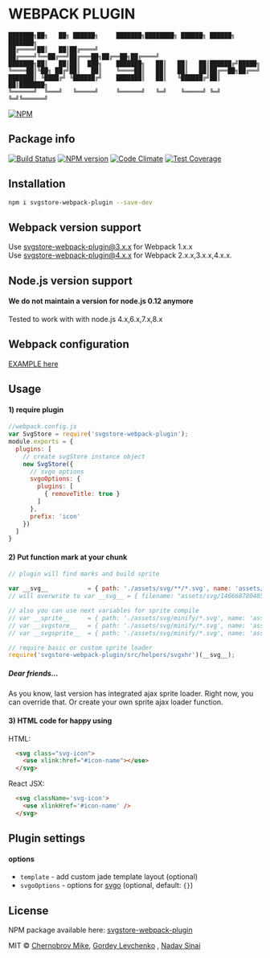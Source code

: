# WEBPACK PLUGIN

```
███████╗██╗   ██╗ ██████╗     ███████╗████████╗ ██████╗ ██████╗ ███████╗
██╔════╝██║   ██║██╔════╝     ██╔════╝╚══██╔══╝██╔═══██╗██╔══██╗██╔════╝
███████╗██║   ██║██║  ███╗    ███████╗   ██║   ██║   ██║██████╔╝█████╗  
╚════██║╚██╗ ██╔╝██║   ██║    ╚════██║   ██║   ██║   ██║██╔══██╗██╔══╝  
███████║ ╚████╔╝ ╚██████╔╝    ███████║   ██║   ╚██████╔╝██║  ██║███████╗
╚══════╝  ╚═══╝   ╚═════╝     ╚══════╝   ╚═╝    ╚═════╝ ╚═╝  ╚═╝╚══════╝                                                                     
```

[![NPM](https://nodei.co/npm/svgstore-webpack-plugin.png?downloads=true&downloadRank=true&stars=true)](https://nodei.co/npm/svgstore-webpack-plugin/)

## Package info
[![Build Status](https://travis-ci.org/pafnuty/svgstore-webpack-plugin.svg?branch=master)](https://travis-ci.org/pafnuty/svgstore-webpack-plugin)
[![NPM version](https://badge.fury.io/js/svgstore-webpack-plugin.svg)](https://badge.fury.io/js/svgstore-webpack-plugin)
[![Code Climate](https://codeclimate.com/github/pafnuty/svgstore-webpack-plugin/badges/gpa.svg)](https://codeclimate.com/github/pafnuty/svgstore-webpack-plugin)
[![Test Coverage](https://codeclimate.com/github/pafnuty/svgstore-webpack-plugin/badges/coverage.svg)](https://codeclimate.com/github/pafnuty/svgstore-webpack-plugin/coverage)

## Installation
```bash
npm i svgstore-webpack-plugin --save-dev
```

## Webpack version support
Use svgstore-webpack-plugin@3.x.x for Webpack 1.x.x  
Use svgstore-webpack-plugin@4.x.x for Webpack 2.x.x,3.x.x,4.x.x. 
## Node.js version support
#### We do not maintain a version for node.js 0.12 anymore
  Tested to work with with node.js 4.x,6.x,7.x,8.x


## Webpack configuration

[EXAMPLE here](https://github.com/pafnuty/svgstore-webpack-plugin/tree/develop/platform)

## Usage
#### 1) require plugin
```javascript
//webpack.config.js
var SvgStore = require('svgstore-webpack-plugin');
module.exports = {
  plugins: [
    // create svgStore instance object
    new SvgStore({
      // svgo options
      svgoOptions: {
        plugins: [
          { removeTitle: true }
        ]
      },
      prefix: 'icon'
    })
  ]
}
```

#### 2) Put function mark at your chunk
```javascript
// plugin will find marks and build sprite

var __svg__           = { path: './assets/svg/**/*.svg', name: 'assets/svg/[hash].logos.svg' };
// will overwrite to var __svg__ = { filename: "assets/svg/1466687804854.logos.svg" };

// also you can use next variables for sprite compile
// var __sprite__     = { path: './assets/svg/minify/*.svg', name: 'assets/svg/[hash].icons.svg' };
// var __svgstore__   = { path: './assets/svg/minify/*.svg', name: 'assets/svg/[hash].stuff.svg' };
// var __svgsprite__  = { path: './assets/svg/minify/*.svg', name: 'assets/svg/[hash].1logos.svg' };

// require basic or custom sprite loader
require('svgstore-webpack-plugin/src/helpers/svgxhr')(__svg__);
```

##### Dear friends...
As you know, last version has integrated ajax sprite loader.
Right now, you can override that.
Or create your own sprite ajax loader function.

#### 3) HTML code for happy using
HTML:
```html
  <svg class="svg-icon">
    <use xlink:href="#icon-name"></use>
  </svg>
```
React JSX:
```html
  <svg className='svg-icon'>
    <use xlinkHref='#icon-name' />
  </svg>
```
## Plugin settings

#### options
- `template` - add custom jade template layout (optional)
- `svgoOptions` - options for [svgo](https://github.com/svg/svgo) (optional, default: `{}`)


## License

NPM package available here: [svgstore-webpack-plugin](https://www.npmjs.com/package/svgstore-webpack-plugin)

MIT © [Chernobrov Mike](http://mrsum.ru), [Gordey Levchenko](https://github.com/lgordey) , [Nadav Sinai](https://github.com/nadavsinai)
